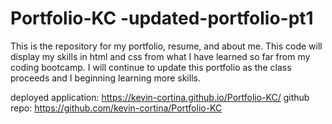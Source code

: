 
# Portfolio-KC -updated-portfolio-pt1
This is the repository for my portfolio, resume, and about me. This code will display my skills in html and css from what I have learned so far from my coding bootcamp. I will continue to update this portfolio as the class proceeds and I beginning learning more skills.

deployed application: https://kevin-cortina.github.io/Portfolio-KC/
github repo: https://github.com/kevin-cortina/Portfolio-KC
